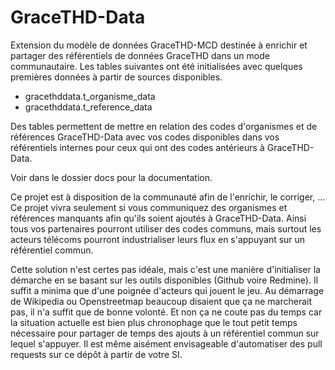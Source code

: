 # GraceTHD-Data

Extension du modèle de données GraceTHD-MCD destinée à enrichir et partager des référentiels de données GraceTHD dans un mode communautaire. Les tables suivantes ont été initialisées avec quelques premières données à partir de sources disponibles. 
* gracethddata.t_organisme_data
* gracethddata.t_reference_data 

Des tables permettent de mettre en relation des codes d'organismes et de références GraceTHD-Data avec vos codes disponibles dans vos référentiels internes pour ceux qui ont des codes antérieurs à GraceTHD-Data. 

Voir dans le dossier docs pour la documentation. 

Ce projet est à disposition de la communauté afin de l'enrichir, le corriger, ... Ce projet vivra seulement si vous communiquez des organismes et références manquants afin qu'ils soient ajoutés à GraceTHD-Data. Ainsi tous vos partenaires pourront utiliser des codes communs, mais surtout les acteurs télécoms pourront industrialiser leurs flux en s'appuyant sur un référentiel commun. 

Cette solution n'est certes pas idéale, mais c'est une manière d'initialiser la démarche en se basant sur les outils disponibles (Github voire Redmine). Il suffit a minima que d'une poignée d'acteurs qui jouent le jeu. Au démarrage de Wikipedia ou Openstreetmap beaucoup disaient que ça ne marcherait pas, il n'a suffit que de bonne volonté. Et non ça ne coute pas du temps car la situation actuelle est bien plus chronophage que le tout petit temps nécessaire pour partager de temps des ajouts à un référentiel commun sur lequel s'appuyer. Il est même aisément envisageable d'automatiser des pull requests sur ce dépôt à partir de votre SI. 
